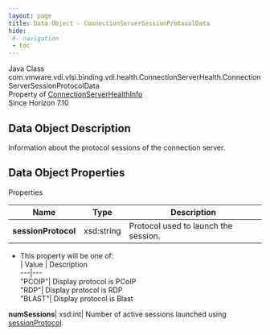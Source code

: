 ```yaml
---
layout: page
title: Data Object - ConnectionServerSessionProtocolData
hide:
 #- navigation
 - toc
---
```






Java Class
    com.vmware.vdi.vlsi.binding.vdi.health.ConnectionServerHealth.ConnectionServerSessionProtocolData  
Property of
     [ConnectionServerHealthInfo](vdi.health.ConnectionServerHealth.ConnectionServerHealthInfo.md#field_detail)  
Since 
    Horizon 7.10

## Data Object Description 

Information about the protocol sessions of the connection server. 

## Data Object Properties

Properties

Name |  Type |  Description   
---|---|---  
**sessionProtocol**|  xsd:string|  Protocol used to launch the session.   


  * This property will be one of:  
|  Value |  Description   
---|---  
"PCOIP"| Display protocol is PCoIP  
"RDP"| Display protocol is RDP  
"BLAST"| Display protocol is Blast  

  
**numSessions**|  xsd:int|  Number of active sessions launched using [sessionProtocol](vdi.health.ConnectionServerHealth.ConnectionServerSessionProtocolData.md#sessionProtocol).   
  
  
  
  
  
  

